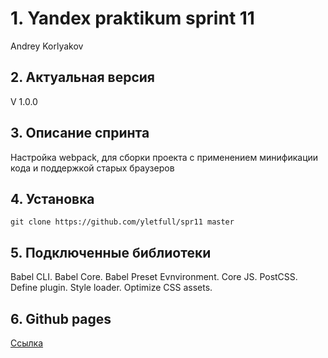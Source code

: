 # 1. Yandex praktikum sprint 11  
Andrey Korlyakov  

## 2. Актуальная версия  
V 1.0.0  

## 3. Описание спринта  
Настройка webpack, для сборки проекта с применением минификации кода и поддержкой старых браузеров

## 4. Установка  
`git clone https://github.com/yletfull/spr11 master `

## 5. Подключенные библиотеки  
Babel CLI.
Babel Core.
Babel Preset Evnvironment.
Сore JS.
PostCSS.
Define plugin.
Style loader.
Optimize CSS assets.

## 6. Github pages  
[Ссылка](https://yletfull.github.io/spr11/)